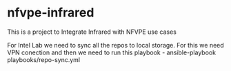 # nfvpe-infrared
This is a project to Integrate Infrared with NFVPE use cases

For Intel Lab we need to sync all the repos to local storage.
For this we need VPN conection and then we need to run this playbook -
ansible-playbook playbooks/repo-sync.yml
